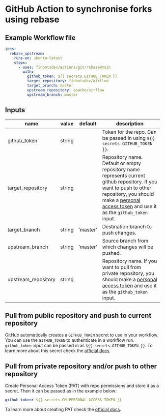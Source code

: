# GitHub Action to synchronise forks using rebase

## Example Workflow file

```yaml
jobs:
  rebase_upstream:
    runs-on: ubuntu-latest
    steps:
      - uses: finbotsdev/actions/git/rebase@main
        with:
          github_token: ${{ secrets.GITHUB_TOKEN }}
          target_repository: finbotsdev/airflow
          target_branch: master
          upstream_repository: apache/airflow
          upstream_branch: master
```

## Inputs

| name                | value  | default  | description                                                                                                                                                                                                                                            |
| ------------------- | ------ | -------- | ------------------------------------------------------------------------------------------------------------------------------------------------------------------------------------------------------------------------------------------------------ |
| github_token        | string |          | Token for the repo. Can be passed in using `${{ secrets.GITHUB_TOKEN }}`.                                                                                                                                                                              |
| target_repository   | string |          | Repository name. Default or empty repository name represents current github repository. If you want to push to other repository, you should make a [personal access token](https://github.com/settings/tokens) and use it as the `github_token` input. |
| target_branch       | string | 'master' | Destination branch to push changes.                                                                                                                                                                                                                    |
| upstream_branch     | string | 'master' | Source branch from which changes will be pushed.                                                                                                                                                                                                       |
| upstream_repository | string |          | Repository name. If you want to pull from private repository, you should make a [personal access token](https://github.com/settings/tokens) and use it as the `github_token` input.                                                                    |

## Pull from public repository and push to current repository

GitHub automatically creates a `GITHUB_TOKEN` secret to use in your workflow.
You can use the `GITHUB_TOKEN` to authenticate in a workflow run.
`github_token` input can be passed in as `${{ secrets.GITHUB_TOKEN }}`.
To learn more about this secret check the [official docs](https://docs.github.com/en/actions/configuring-and-managing-workflows/authenticating-with-the-github_token).

## Pull from private repository and/or push to other repository

Create Personal Access Token (PAT) with repo permissions and store it as a secret.
Then it can be passed as in the example below:

```yaml
github_token: ${{ secrets.GH_PERSONAL_ACCESS_TOKEN }}
```

To learn more about creating PAT check the [official docs](https://docs.github.com/en/github/authenticating-to-github/creating-a-personal-access-token).
